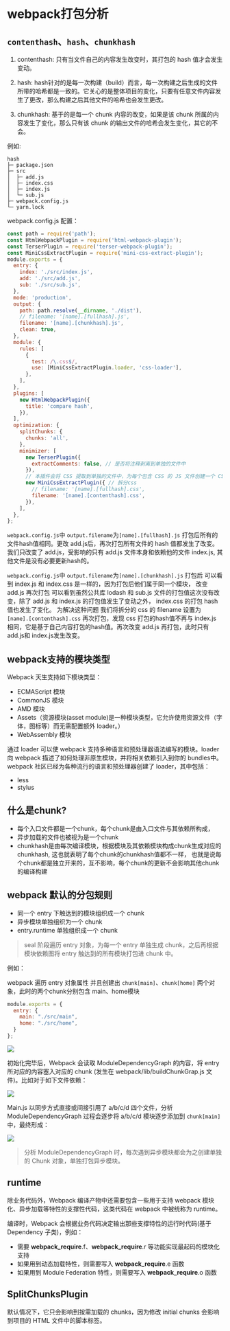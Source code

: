 # webpack打包分析

## `contenthash`、`hash`、`chunkhash`

1. contenthash: 只有当文件自己的内容发生改变时，其打包的 hash 值才会发生变动。

2. hash: hash针对的是每一次构建（build）而言，每一次构建之后生成的文件所带的哈希都是一致的。它关心的是整体项目的变化，只要有任意文件内容发生了更改，那么构建之后其他文件的哈希也会发生更改。

3. chunkhash: 基于的是每一个 chunk 内容的改变，如果是该 chunk 所属的内容发生了变化，那么只有该 chunk 的输出文件的哈希会发生变化，其它的不会。

例如: 

```
hash
├─ package.json
├─ src
│  ├─ add.js
│  ├─ index.css
│  ├─ index.js
│  └─ sub.js
├─ webpack.config.js
└─ yarn.lock
```

webpack.config.js 配置：

```js
const path = require('path');
const HtmlWebpackPlugin = require('html-webpack-plugin');
const TerserPlugin = require('terser-webpack-plugin');
const MiniCssExtractPlugin = require('mini-css-extract-plugin');
module.exports = {
  entry: {
    index: './src/index.js',
    add: './src/add.js',
    sub: './src/sub.js',
  },
  mode: 'production',
  output: {
    path: path.resolve(__dirname, './dist'),
    // filename: '[name].[fullhash].js',
    filename: '[name].[chunkhash].js',
    clean: true,
  },
  module: {
    rules: [
      {
        test: /\.css$/,
        use: [MiniCssExtractPlugin.loader, 'css-loader'],
      },
    ],
  },
  plugins: [
    new HtmlWebpackPlugin({
      title: 'compare hash',
    }),
  ],
  optimization: {
    splitChunks: {
      chunks: 'all',
    },
    minimizer: [
      new TerserPlugin({
        extractComments: false, // 是否将注释剥离到单独的文件中
      }),
      // 本插件会将 CSS 提取到单独的文件中，为每个包含 CSS 的 JS 文件创建一个 CSS 文件，并且支持 CSS 和 SourceMaps 的按需加载。
      new MiniCssExtractPlugin({ // 拆分css
        // filename: '[name].[fullhash].css',
        filename: '[name].[contenthash].css',
      }),
    ],
  },
};

```

`webpack.config.js`中 `output.filename`为`[name].[fullhash].js` 打包后所有的文件hash值相同。更改 add.js后，再次打包所有文件的 hash 值都发生了改变。
我们只改变了 add.js，受影响的只有 add.js 文件本身和依赖他的文件 index.js, 其他文件是没有必要更新hash的。


`webpack.config.js`中 `output.filename`为`[name].[chunkhash].js` 打包后 可以看到 index.js 和 index.css 是一样的，因为打包后他们属于同一个模块，
改变 add.js 再次打包 可以看到虽然公共库 lodash 和 sub.js 文件的打包值这次没有改变，除了 add.js 和 index.js 的打包值发生了变动之外， index.css 的打包 hash 值也发生了变化。
为解决这种问题 我们将拆分的 css 的 filename 设置为 `[name].[contenthash].css` 再次打包，发现 css 打包的hash值不再与 index.js 相同，它是基于自己内容打包的hash值。再次改变
add.js 再打包，此时只有 add.js和 index.js发生改变。



## webpack支持的模块类型

Webpack 天生支持如下模块类型：

- ECMAScript 模块
- CommonJS 模块
- AMD 模块
- Assets（资源模块(asset module)是一种模块类型，它允许使用资源文件（字体，图标等）而无需配置额外 loader。）
- WebAssembly 模块

通过 loader 可以使 webpack 支持多种语言和预处理器语法编写的模块。loader 向 webpack 描述了如何处理非原生模块，并将相关依赖引入到你的 bundles中。 webpack 社区已经为各种流行的语言和预处理器创建了 loader，其中包括：

- less
- stylus


## 什么是chunk?

- 每个入口文件都是一个chunk，每个chunk是由入口文件与其依赖所构成，
- 异步加载的文件也被视为是一个chunk
- chunkhash是由每次编译模块，根据模块及其依赖模块构成chunk生成对应的chunkhash, 这也就表明了每个chunk的chunkhash值都不一样， 也就是说每个chunk都是独立开来的，互不影响，每个chunk的更新不会影响其他chunk的编译构建


## webpack 默认的分包规则

- 同一个 entry 下触达到的模块组织成一个 chunk
- 异步模块单独组织为一个 chunk
- entry.runtime 单独组织成一个 chunk

> seal 阶段遍历 entry 对象，为每一个 entry 单独生成 chunk，之后再根据模块依赖图将 entry 触达到的所有模块打包进 chunk 中。

例如：

webpack 遍历 entry 对象属性 并且创建出 `chunk[main]`、`chunk[home]` 两个对象，此时的两个chunk分别包含 main、home模块

```js
module.exports = {
  entry: {
    main: "./src/main",
    home: "./src/home",
  }
};
```

![](https://p3-juejin.byteimg.com/tos-cn-i-k3u1fbpfcp/b001227baf6943c8a19ad68900ae2c80~tplv-k3u1fbpfcp-zoom-in-crop-mark:4536:0:0:0.awebp)

初始化完毕后，Webpack 会读取 ModuleDependencyGraph 的内容，将 entry 所对应的内容塞入对应的 chunk (发生在 webpack/lib/buildChunkGrap.js 文件)。比如对于如下文件依赖：

![](https://p3-juejin.byteimg.com/tos-cn-i-k3u1fbpfcp/a842770d983f4d42a265cf859a63e3ac~tplv-k3u1fbpfcp-zoom-in-crop-mark:4536:0:0:0.awebp)

Main.js 以同步方式直接或间接引用了 a/b/c/d 四个文件，分析 ModuleDependencyGraph 过程会逐步将 a/b/c/d 模块逐步添加到 `chunk[main]` 中，最终形成：

![](https://p3-juejin.byteimg.com/tos-cn-i-k3u1fbpfcp/b9b5015323614e178fcd5544b78a08ce~tplv-k3u1fbpfcp-zoom-in-crop-mark:4536:0:0:0.awebp)


> 分析 ModuleDependencyGraph 时，每次遇到异步模块都会为之创建单独的 Chunk 对象，单独打包异步模块。


## runtime 

除业务代码外，Webpack 编译产物中还需要包含一些用于支持 webpack 模块化、异步加载等特性的支撑性代码，这类代码在 webpack 中被统称为 runtime。

编译时，Webpack 会根据业务代码决定输出那些支撑特性的运行时代码(基于 Dependency 子类)，例如：

- 需要 __webpack_require__.f、__webpack_require__.r 等功能实现最起码的模块化支持
- 如果用到动态加载特性，则需要写入 __webpack_require__.e 函数
- 如果用到 Module Federation 特性，则需要写入 __webpack_require__.o 函数


## SplitChunksPlugin

默认情况下，它只会影响到按需加载的 chunks，因为修改 initial chunks 会影响到项目的 HTML 文件中的脚本标签。


